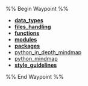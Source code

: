 %% Begin Waypoint %%
- **[data_types](./data_types/data_types.md)**
- **[files_handling](./files_handling/files_handling.md)**
- **[functions](./functions/functions.md)**
- **[modules](./modules/modules.md)**
- **[packages](./packages/packages.md)**
- [python_in_depth_mindmap](./python_in_depth_mindmap.md)
- [python_mindmap](./python_mindmap.md)
- **[style_guidelines](./style_guidelines/style_guidelines.md)**


%% End Waypoint %%